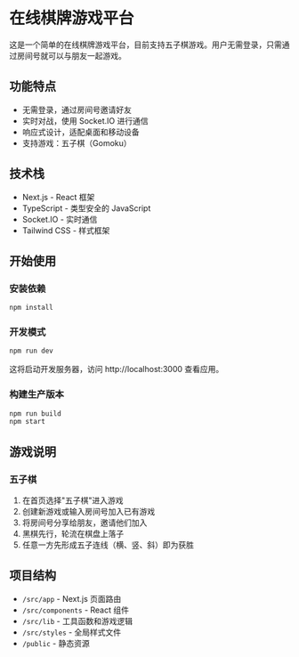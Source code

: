 # 在线棋牌游戏平台

这是一个简单的在线棋牌游戏平台，目前支持五子棋游戏。用户无需登录，只需通过房间号就可以与朋友一起游戏。

## 功能特点

- 无需登录，通过房间号邀请好友
- 实时对战，使用 Socket.IO 进行通信
- 响应式设计，适配桌面和移动设备
- 支持游戏：五子棋（Gomoku）

## 技术栈

- Next.js - React 框架
- TypeScript - 类型安全的 JavaScript
- Socket.IO - 实时通信
- Tailwind CSS - 样式框架

## 开始使用

### 安装依赖

```bash
npm install
```

### 开发模式

```bash
npm run dev
```

这将启动开发服务器，访问 http://localhost:3000 查看应用。

### 构建生产版本

```bash
npm run build
npm start
```

## 游戏说明

### 五子棋

1. 在首页选择"五子棋"进入游戏
2. 创建新游戏或输入房间号加入已有游戏
3. 将房间号分享给朋友，邀请他们加入
4. 黑棋先行，轮流在棋盘上落子
5. 任意一方先形成五子连线（横、竖、斜）即为获胜

## 项目结构

- `/src/app` - Next.js 页面路由
- `/src/components` - React 组件
- `/src/lib` - 工具函数和游戏逻辑
- `/src/styles` - 全局样式文件
- `/public` - 静态资源 